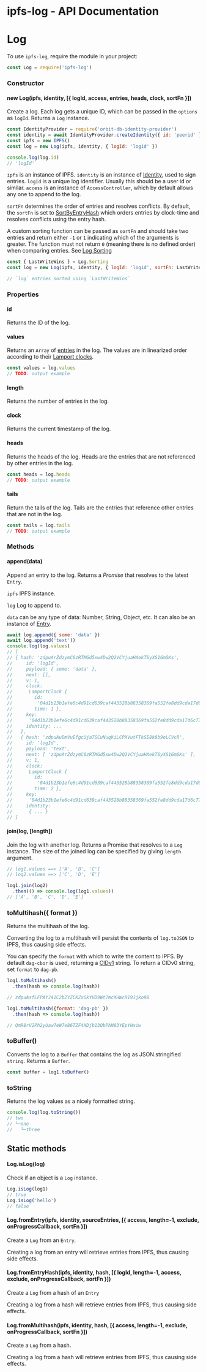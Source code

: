 # ipfs-log - API Documentation

# Log

To use `ipfs-log`, require the module in your project:

```javascript
const Log = require('ipfs-log')
```

### Constructor

#### new Log(ipfs, identity, [{ logId, access, entries, heads, clock, sortFn }])

Create a log. Each log gets a unique ID, which can be passed in the `options` as `logId`. Returns a `Log` instance.

```javascript
const IdentityProvider = require('orbit-db-identity-provider')
const identity = await IdentityProvider.createIdentity({ id: 'peerid' })
const ipfs = new IPFS()
const log = new Log(ipfs, identity, { logId: 'logid' })

console.log(log.id)
// 'logId'
```

`ipfs` is an instance of IPFS. `identity` is an instance of [Identity](https://github.com/orbitdb/orbit-db-identity-provider/blob/master/src/identity.js), used to sign entries. `logId` is a unique log identifier. Usually this should be a user id or similar. `access` is an instance of `AccessController`, which by default allows any one to append to the log.

`sortFn` determines the order of entries and resolves conflicts. By default, the `sortFn` is set to [SortByEntryHash](https://github.com/orbitdb/ipfs-log/blob/1d609385f7c5db9926a0388cfcdf7fd2a796c522/src/log-sorting.js#L34) which orders entries by clock-time and resolves conflicts using the entry hash.

A custom sorting function can be passed as `sortFn` and should take two entries and return either `-1` or `1` indicating which of the arguments is greater. The function must not return `0` (meaning there is no defined order) when comparing entries. See [Log Sorting](https://github.com/orbitdb/ipfs-log/blob/master/src/log-sorting.js#L15)

```javascript
const { LastWriteWins } = Log.Sorting
const log = new Log(ipfs, identity, { logId: 'logid', sortFn: LastWriteWins })

// `log` entries sorted using `LastWriteWins`
```

### Properties

#### id

Returns the ID of the log.

#### values

Returns an `Array` of [entries](https://github.com/orbitdb/ipfs-log/blob/master/src/entry.js) in the log. The values are in linearized order according to their [Lamport clocks](https://en.wikipedia.org/wiki/Lamport_timestamps).

```javascript
const values = log.values
// TODO: output example
```

#### length

Returns the number of entries in the log.

#### clock

Returns the current timestamp of the log.

#### heads

Returns the heads of the log. Heads are the entries that are not referenced by other entries in the log.

```javascript
const heads = log.heads
// TODO: output example
```

#### tails

Return the tails of the log. Tails are the entries that reference other entries that are not in the log.

```javascript
const tails = log.tails
// TODO: output example
```

### Methods

#### append(data)

Append an entry to the log. Returns a *Promise* that resolves to the latest `Entry`.

`ipfs` IPFS instance.

`log` Log to append to.

`data` can be any type of data: Number, String, Object, etc. It can also be an instance of [Entry](https://github.com/orbtidb/ipfs-log/blob/master/src/entry.js).

```javascript
await log.append({ some: 'data' })
await log.append('text'))
console.log(log.values)
// [
// { hash: 'zdpuArZdzymC6zRTMGd5xw4Dw2Q2VCYjuaHAekTSyXS1GmSKs',
//     id: 'logId',
//     payload: { some: 'data' },
//     next: [],
//     v: 1,
//     clock:
//      LamportClock {
//        id:
//         '04d1b23b1efe6c4d91cd639caf443528b88358369fa552fe8dd9cda17d6c77c42969c688ec0d201e3f8a128334a3b0806ece694b55892b036c0781ce18d35a374b',
//        time: 1 },
//     key:
//      '04d1b23b1efe6c4d91cd639caf443528b88358369fa552fe8dd9cda17d6c77c42969c688ec0d201e3f8a128334a3b0806ece694b55892b036c0781ce18d35a374b',
//     identity: ...
//   },
//   { hash: 'zdpuAuDmVuEfgcUja7SCuNuqkiLCPXVutFTkSE8k8b9oLCVcR',
//     id: 'logId',
//     payload: 'text',
//     next: [ 'zdpuArZdzymC6zRTMGd5xw4Dw2Q2VCYjuaHAekTSyXS1GmSKs' ],
//     v: 1,
//     clock:
//      LamportClock {
//        id:
//         '04d1b23b1efe6c4d91cd639caf443528b88358369fa552fe8dd9cda17d6c77c42969c688ec0d201e3f8a128334a3b0806ece694b55892b036c0781ce18d35a374b',
//        time: 2 },
//     key:
//      '04d1b23b1efe6c4d91cd639caf443528b88358369fa552fe8dd9cda17d6c77c42969c688ec0d201e3f8a128334a3b0806ece694b55892b036c0781ce18d35a374b',
//     identity:
//      { ... }
// ]
```

#### join(log, [length])

Join the log with another log. Returns a Promise that resolves to a `Log` instance. The size of the joined log can be specified by giving `length` argument.

```javascript
// log1.values ==> ['A', 'B', 'C']
// log2.values ==> ['C', 'D', 'E']

log1.join(log2)
  .then(() => console.log(log1.values))
// ['A', 'B', 'C', 'D', 'E']
```

### toMultihash({ format })

Returns the multihash of the log.

Converting the log to a multihash will persist the contents of `log.toJSON` to IPFS, thus causing side effects.

You can specify the `format` with which to write the content to IPFS. By default `dag-cbor` is used, returning a [CIDv1](https://github.com/multiformats/cid#how-does-it-work) string. To return a  CIDv0 string, set `format` to `dag-pb`.

```javascript
log1.toMultihash()
  .then(hash => console.log(hash))

// zdpuAsfLFPAYJ41C2bZYZCKZxGkYUD9Wt7mcXHWcR19Jjko9B

log1.toMultihash({format: 'dag-pb' })
  .then(hash => console.log(hash))

// QmR8rV2Ph2yUaw7eW7e86TZF4XDjb13QbPAN83YEpYHxiw
```

### toBuffer()

Converts the log to a `Buffer` that contains the log as JSON.stringified `string`. Returns a `Buffer`.

```javascript
const buffer = log1.toBuffer()
```

### toString

Returns the log values as a nicely formatted string.

```javascript
console.log(log.toString())
// two
// └─one
//   └─three
```

## Static methods

#### Log.isLog(log)

Check if an object is a `Log` instance.

```javascript
Log.isLog(log1)
// true
Log.isLog('hello')
// false
```

#### Log.fromEntry(ipfs, identity, sourceEntries, [{ access, length=-1, exclude, onProgressCallback, sortFn }])

Create a `Log` from an `Entry`.

Creating a log from an entry will retrieve entries from IPFS, thus causing side effects.

#### Log.fromEntryHash(ipfs, identity, hash, [{ logId, length=-1, access, exclude, onProgressCallback, sortFn }])

Create a `Log` from a hash of an `Entry`

Creating a log from a hash will retrieve entries from IPFS, thus causing side effects.

#### Log.fromMultihash(ipfs, identity, hash, [{ access, length=-1, exclude, onProgressCallback, sortFn }])

Create a `Log` from a hash.

Creating a log from a hash will retrieve entries from IPFS, thus causing side effects.
